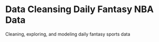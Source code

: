 # Data Cleansing Daily Fantasy NBA Data
Cleaning, exploring, and modeling daily fantasy sports data
